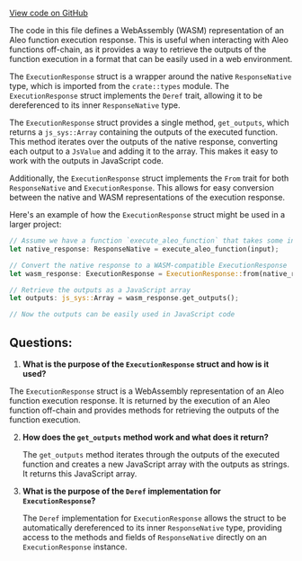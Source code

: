 [View code on GitHub](https://github.com/AleoHQ/aleo/wasm/src/programs/response.rs)

The code in this file defines a WebAssembly (WASM) representation of an Aleo function execution response. This is useful when interacting with Aleo functions off-chain, as it provides a way to retrieve the outputs of the function execution in a format that can be easily used in a web environment.

The `ExecutionResponse` struct is a wrapper around the native `ResponseNative` type, which is imported from the `crate::types` module. The `ExecutionResponse` struct implements the `Deref` trait, allowing it to be dereferenced to its inner `ResponseNative` type.

The `ExecutionResponse` struct provides a single method, `get_outputs`, which returns a `js_sys::Array` containing the outputs of the executed function. This method iterates over the outputs of the native response, converting each output to a `JsValue` and adding it to the array. This makes it easy to work with the outputs in JavaScript code.

Additionally, the `ExecutionResponse` struct implements the `From` trait for both `ResponseNative` and `ExecutionResponse`. This allows for easy conversion between the native and WASM representations of the execution response.

Here's an example of how the `ExecutionResponse` struct might be used in a larger project:

```rust
// Assume we have a function `execute_aleo_function` that takes some input and returns a ResponseNative
let native_response: ResponseNative = execute_aleo_function(input);

// Convert the native response to a WASM-compatible ExecutionResponse
let wasm_response: ExecutionResponse = ExecutionResponse::from(native_response);

// Retrieve the outputs as a JavaScript array
let outputs: js_sys::Array = wasm_response.get_outputs();

// Now the outputs can be easily used in JavaScript code
```
## Questions: 
 1. **What is the purpose of the `ExecutionResponse` struct and how is it used?**

   The `ExecutionResponse` struct is a WebAssembly representation of an Aleo function execution response. It is returned by the execution of an Aleo function off-chain and provides methods for retrieving the outputs of the function execution.

2. **How does the `get_outputs` method work and what does it return?**

   The `get_outputs` method iterates through the outputs of the executed function and creates a new JavaScript array with the outputs as strings. It returns this JavaScript array.

3. **What is the purpose of the `Deref` implementation for `ExecutionResponse`?**

   The `Deref` implementation for `ExecutionResponse` allows the struct to be automatically dereferenced to its inner `ResponseNative` type, providing access to the methods and fields of `ResponseNative` directly on an `ExecutionResponse` instance.